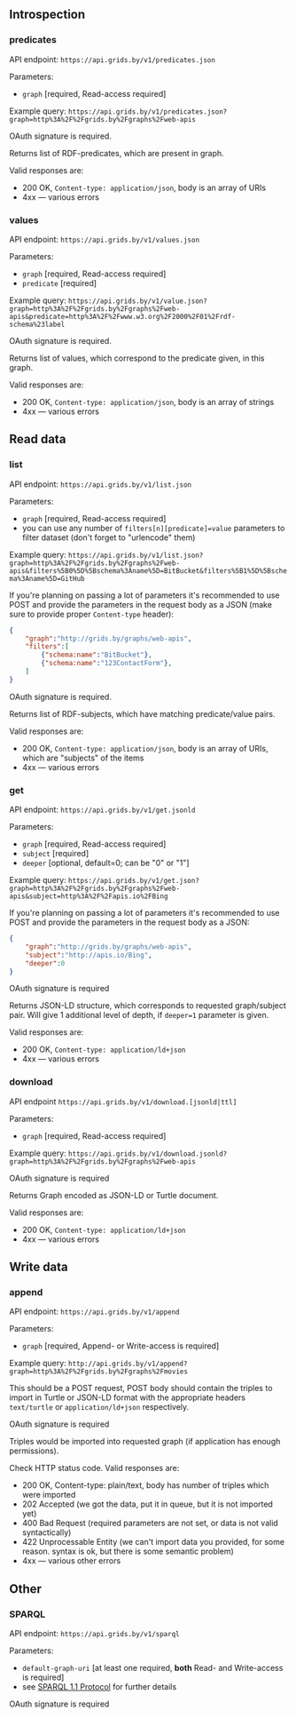 ## Introspection

### predicates

API endpoint: `https://api.grids.by/v1/predicates.json`

Parameters:

* `graph` [required, Read-access required]

Example query: `https://api.grids.by/v1/predicates.json?graph=http%3A%2F%2Fgrids.by%2Fgraphs%2Fweb-apis`

OAuth signature is required.

Returns list of RDF-predicates, which are present in graph.

Valid responses are:

* 200 OK, `Content-type: application/json`, body is an array of URIs
* 4xx — various errors

### values

API endpoint: `https://api.grids.by/v1/values.json`

Parameters:

* `graph` [required, Read-access required]
* `predicate` [required]

Example query: `https://api.grids.by/v1/value.json?graph=http%3A%2F%2Fgrids.by%2Fgraphs%2Fweb-apis&predicate=http%3A%2F%2Fwww.w3.org%2F2000%2F01%2Frdf-schema%23label`

OAuth signature is required.

Returns list of values, which correspond to the predicate given, in this graph.

Valid responses are:

* 200 OK, `Content-type: application/json`, body is an array of strings
* 4xx — various errors

## Read data

### list

API endpoint: `https://api.grids.by/v1/list.json`

Parameters:

* `graph` [required, Read-access required]
* you can use any number of `filters[n][predicate]=value` parameters to filter dataset (don't forget to "urlencode" them)

Example query: `https://api.grids.by/v1/list.json?graph=http%3A%2F%2Fgrids.by%2Fgraphs%2Fweb-apis&filters%5B0%5D%5Bschema%3Aname%5D=BitBucket&filters%5B1%5D%5Bschema%3Aname%5D=GitHub`

If you're planning on passing a lot of parameters it's recommended to use POST and provide the parameters in the request body as a JSON (make sure to provide proper `Content-type` header):

```json
{
    "graph":"http://grids.by/graphs/web-apis",
    "filters":[
        {"schema:name":"BitBucket"},
        {"schema:name":"123ContactForm"},
    ]
}
```

OAuth signature is required.

Returns list of RDF-subjects, which have matching predicate/value pairs.

Valid responses are:

* 200 OK, `Content-type: application/json`, body is an array of URIs, which are "subjects" of the items
* 4xx — various errors

### get

API endpoint: `https://api.grids.by/v1/get.jsonld`

Parameters:

* `graph` [required, Read-access required]
* `subject` [required]
* `deeper` [optional, default=0; can be "0" or "1"]

Example query: `https://api.grids.by/v1/get.json?graph=http%3A%2F%2Fgrids.by%2Fgraphs%2Fweb-apis&subject=http%3A%2F%2Fapis.io%2FBing`

If you're planning on passing a lot of parameters it's recommended to use POST and provide the parameters in the request body as a JSON:
```json
{
    "graph":"http://grids.by/graphs/web-apis",
    "subject":"http://apis.io/Bing",
    "deeper":0
}
```

OAuth signature is required

Returns JSON-LD structure, which corresponds to requested graph/subject pair. Will give 1 additional level of depth, if `deeper=1` parameter is given.

Valid responses are:

* 200 OK, `Content-type: application/ld+json`
* 4xx — various errors

### download

API endpoint `https://api.grids.by/v1/download.[jsonld|ttl]`

Parameters:

* `graph` [required, Read-access required]

Example query: `https://api.grids.by/v1/download.jsonld?graph=http%3A%2F%2Fgrids.by%2Fgraphs%2Fweb-apis`

OAuth signature is required

Returns Graph encoded as JSON-LD or Turtle document.

Valid responses are:

* 200 OK, `Content-type: application/ld+json`
* 4xx — various errors

## Write data

### append

API endpoint: `https://api.grids.by/v1/append`

Parameters:

* `graph` [required, Append- or Write-access is required]

Example query: `http://api.grids.by/v1/append?graph=http%3A%2F%2Fgrids.by%2Fgraphs%2Fmovies`

This should be a POST request, POST body should contain the triples to import in Turtle or JSON-LD format with the appropriate headers `text/turtle` or `application/ld+json` respectively. 

OAuth signature is required

Triples would be imported into requested graph (if application has enough permissions).

Check HTTP status code. Valid responses are:

* 200 OK, Content-type: plain/text, body has number of triples which were imported
* 202 Accepted (we got the data, put it in queue, but it is not imported yet)
* 400 Bad Request (required parameters are not set, or data is not valid syntactically)
* 422 Unprocessable Entity (we can't import data you provided, for some reason. syntax is ok, but there is some semantic problem)
* 4xx — various other errors

## Other

### SPARQL

API endpoint: `https://api.grids.by/v1/sparql`

Parameters:

* `default-graph-uri` [at least one required, **both** Read- and Write-access is required]
* see [SPARQL 1.1 Protocol](http://www.w3.org/TR/2013/REC-sparql11-protocol-20130321/) for further details

OAuth signature is required

